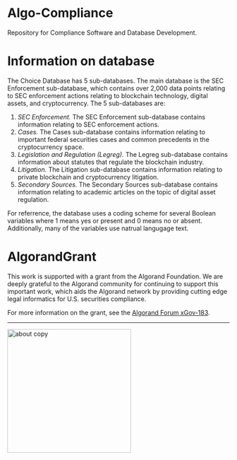 # Algo-Compliance
Repository for Compliance Software and Database Development.

# Information on database

The Choice Database has 5 sub-databases. The main database is the SEC Enforcement sub-database, which contains over 2,000 data points relating to SEC enforcement actions relating to blockchain technology, digital assets, and cryptocurrency. The 5 sub-databases are:

1. *SEC Enforcement.* The SEC Enforcement sub-database contains information relating to SEC enforcement actions.
2. *Cases.* The Cases sub-database contains information relating to important federal securities cases and common precedents in the cryptocurrency space. 
3. *Legislation and Regulation (Legreg).* The Legreg sub-database contains information about statutes that regulate the blockchain industry.
4. *Litigation.* The Litigation sub-database contains information relating to private blockchain and cryptocurrency litigation.
5. *Secondary Sources.* The Secondary Sources sub-database contains information relating to academic articles on the topic of digital asset regulation.

For referrence, the database uses a coding scheme for several Boolean variables where 1 means yes or present and 0 means no or absent. Additionally, many of the variables use natrual langugage text.

# AlgorandGrant

This work is supported with a grant from the Algorand Foundation. We are deeply grateful to the Algorand community for continuing to support this important work, which aids the Algorand network by providing cutting edge legal informatics for U.S. securities compliance.

For more information on the grant, see the [Algorand Forum xGov-183](https://forum.algorand.org/t/xgov-183-choice-coin-compliance/11761).

____________________________

<img width="280" alt="about copy" src="https://github.com/ChoiceCoin/algo-compliance/assets/87402354/06d2a8a8-aadf-4609-a36a-122daab5130b">



